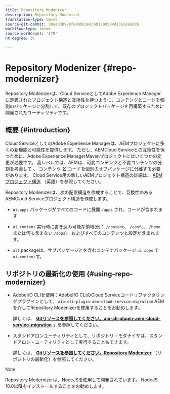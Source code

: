 ```yaml
---
title: Repository Modenizer
description: Repository Modenizer
translation-type: tm+mt
source-git-commit: 30aa03b97bfe94b63e6c6b1208504d1362e9ad8b
workflow-type: tm+mt
source-wordcount: '279'
ht-degree: 3%

---
```



# Repository Modenizer {#repo-modernizer}

Repository Modenizerは、Cloud ServiceとしてAdobe Experience Managerに定義されたプロジェクト構造と互換性を持つように、コンテンツとコードを個別のパッケージに分割して、既存のプロジェクトパッケージを再構築するために開発されたユーティリティです。

## 概要 {#introduction}

Cloud ServiceとしてのAdobe Experience Managerは、AEMプロジェクトに多くの新機能と可能性を提供します。 ただし、AEMCloud Serviceとの互換性を保つために、Adobe Experience ManagerMavenプロジェクトにはいくつかの変更が必要です。 高レベルでは、AEMは、可変コンテンツと不変コンテンツの分割を考慮して **、** コンテンツ **と** コードを個別のサブパッケージに分離する必要があります。 Cloud Service用の新しいAEMプロジェクト構造の詳細は、 [AEMプロジェクト構造](https://docs.adobe.com/content/help/ja-JP/experience-manager-cloud-service/implementing/developing/aem-project-content-package-structure.translate.html) （英語）を参照してください。

Repository Modenizerは、次の配置構造を作成することで、互換性のあるAEMCloud Serviceプロジェクト構造を作成します。

* `ui.apps` パッケージがすべてのコードに展開 `/apps` され、コードが含まれます

* `ui.content` 実行時に書き込み可能な領域(例： `/content`、 `/conf`、、 `/home`または何も含まない `/apps`)、およびすべてのコンテンツと設定が含まれます。

* `all` packageは、サブパッケージとを含むコンテナパッケージ `ui.apps` で `ui.content`す。

## リポジトリの最新化の使用 {#using-repo-modernizer}

* AdobeI/O CLIを使用：AdobeI/O CLIのCloud Serviceコードリファクタリングプラグインとして、 `aio-cli-plugin-aem-cloud-service-migration` AEMを介してRepository Modenizerを使用することをお勧めします。

   詳しくは、 **[Gitリソースを参照してください。aio-cli-plugin-aem-cloud-service-migration](https://github.com/adobe/aio-cli-plugin-aem-cloud-service-migration#introduction)** 」を参照してください。

* スタンドアロンユーティリティとして、リポジトリ・モダナイザは、スタンドアロン・ユーティリティとして実行することもできます。

   詳しくは、 **[Gitリソースを参照してください。Repository Modenizer](https://github.com/adobe/aem-cloud-service-source-migration/tree/master/packages/repository-modernizer)** （リポジトリの最新化）を参照してください。

>[!NOTE]
>Repository Modernizerは、NodeJSを使用して開発されています。 NodeJS 10.0以降をインストールすることをお勧めします。
